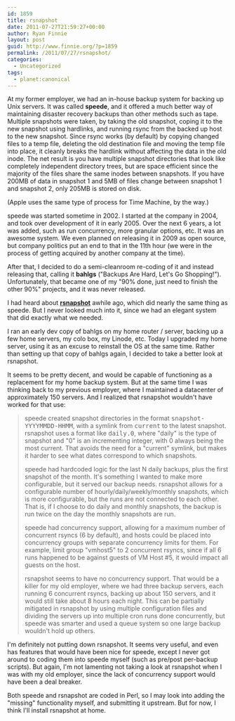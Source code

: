 ```yaml
---
id: 1859
title: rsnapshot
date: 2011-07-27T21:59:27+00:00
author: Ryan Finnie
layout: post
guid: http://www.finnie.org/?p=1859
permalink: /2011/07/27/rsnapshot/
categories:
  - Uncategorized
tags:
  - planet:canonical
---
```

At my former employer, we had an in-house backup system for backing up Unix servers. It was called **speede**, and it offered a much better way of maintaining disaster recovery backups than other methods such as tape. Multiple snapshots were taken, by taking the old snapshot, coping it to the new snapshot using hardlinks, and running rsync from the backed up host to the new snapshot. Since rsync works (by default) by copying changed files to a temp file, deleting the old destination file and moving the temp file into place, it cleanly breaks the hardlink without affecting the data in the old inode. The net result is you have multiple snapshot directories that look like completely independent directory trees, but are space efficient since the majority of the files share the same inodes between snapshots. If you have 200MB of data in snapshot 1 and 5MB of files change between snapshot 1 and snapshot 2, only 205MB is stored on disk.

(Apple uses the same type of process for Time Machine, by the way.)

speede was started sometime in 2002. I started at the company in 2004, and took over development of it in early 2005. Over the next 6 years, a lot was added, such as run concurrency, more granular options, etc. It was an awesome system. We even planned on releasing it in 2009 as open source, but company politics put an end to that in the 11th hour (we were in the process of getting acquired by another company at the time).

After that, I decided to do a semi-cleanroom re-coding of it and instead releasing that, calling it **bahlgs** ("Backups Are Hard, Let's Go Shopping!"). Unfortunately, that became one of my "90% done, just need to finish the other 90%" projects, and it was never released.

I had heard about **[rsnapshot](http://rsnapshot.org/)** awhile ago, which did nearly the same thing as speede. But I never looked much into it, since we had an elegant system that did exactly what we needed.

I ran an early dev copy of bahlgs on my home router / server, backing up a few home servers, my colo box, my Linode, etc. Today I upgraded my home server, using it as an excuse to reinstall the OS at the same time. Rather than setting up that copy of bahlgs again, I decided to take a better look at rsnapshot.

It seems to be pretty decent, and would be capable of functioning as a replacement for my home backup system. But at the same time I was thinking back to my previous employer, where I maintained a datacenter of approximately 150 servers. And I realized that rsnapshot wouldn't have worked for that use:

> speede created snapshot directories in the format <tt>snapshot-YYYYMMDD-HHMM</tt>, with a symlink from <tt>current</tt> to the latest snapshot. rsnapshot uses a format like <tt>daily.0</tt>, where "daily" is the type of snapshot and "0" is an incrementing integer, with 0 always being the most current. That avoids the need for a "current" symlink, but makes it harder to see what dates correspond to which snapshots.
> 
> speede had hardcoded logic for the last N daily backups, plus the first snapshot of the month. It's something I wanted to make more configurable, but it served our backup needs. rsnapshot allows for a configurable number of hourly/daily/weekly/monthly snapshots, which is more configurable, but the runs are not connected to each other. That is, if I choose to do daily and monthly snapshots, the backup is run twice on the day the monthly snapshots are run.
> 
> speede had concurrency support, allowing for a maximum number of concurrent rsyncs (6 by default), and hosts could be placed into concurrency groups with separate concurrency limits for them. For example, limit group "vmhost5" to 2 concurrent rsyncs, since if all 6 runs happened to be against guests of VM Host #5, it would impact all guests on the host.
> 
> rsnapshot seems to have no concurrency support. That would be a killer for my old employer, where we had three backup servers, each running 6 concurrent rsyncs, backing up about 150 servers, and it would still take about 8 hours each night. This can be partially mitigated in rsnapshot by using multiple configuration files and dividing the servers up into multiple cron runs done concurrently, but speede was smarter and used a queue system so one large backup wouldn't hold up others.

I'm definitely not putting down rsnapshot. It seems very useful, and even has features that would have been nice for speede, except I never got around to coding them into speede myself (such as pre/post per-backup scripts). But again, I'm not lamenting not taking a look at rsnapshot when I was with my old employer, since the lack of concurrency support would have been a deal breaker.

Both speede and rsnapshot are coded in Perl, so I may look into adding the "missing" functionality myself, and submitting it upstream. But for now, I think I'll install rsnapshot at home.